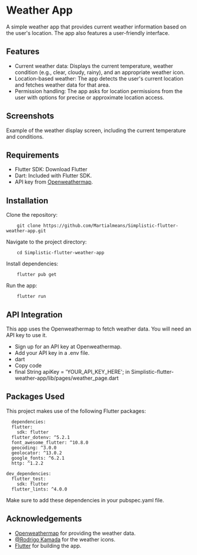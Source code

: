# Weather App

A simple weather app that provides current weather information based on the user's location. The app also features a user-friendly interface.

## Features

- Current weather data: Displays the current temperature, weather condition (e.g., clear, cloudy, rainy), and an appropriate weather icon.
- Location-based weather: The app detects the user's current location and fetches weather data for that area.
- Permission handling: The app asks for location permissions from the user with options for precise or approximate location access.

## Screenshots



Example of the weather display screen, including the current temperature and conditions.

## Requirements

- Flutter SDK: Download Flutter
- Dart: Included with Flutter SDK.
- API key from <a href="https://openweathermap.org/" target="_blank" rel="noopener noreferrer">Openweathermap</a>.

## Installation

Clone the repository:

```
    git clone https://github.com/Martialmeans/Simplistic-flutter-weather-app.git
```
Navigate to the project directory:

```
    cd Simplistic-flutter-weather-app
```
Install dependencies:

```
    flutter pub get
```
Run the app:

```
    flutter run
```

## API Integration

This app uses the Openweathermap to fetch weather data. You will need an API key to use it.

- Sign up for an API key at Openweathermap.
- Add your API key in a .env file.
- dart
- Copy code
- final String apiKey = 'YOUR_API_KEY_HERE'; in Simplistic-flutter-weather-app/lib/pages/weather_page.dart

## Packages Used
This project makes use of the following Flutter packages:

```
  dependencies:
  flutter:
    sdk: flutter
  flutter_dotenv: ^5.2.1
  font_awesome_flutter: ^10.8.0
  geocoding: ^3.0.0
  geolocator: ^13.0.2
  google_fonts: ^6.2.1
  http: ^1.2.2

dev_dependencies:
  flutter_test:
    sdk: flutter
  flutter_lints: ^4.0.0
```

Make sure to add these dependencies in your pubspec.yaml file.

## Acknowledgements
- <a href="https://openweathermap.org/" target="_blank" rel="noopener noreferrer">Openweathermap</a> for providing the weather data.
- <a href="https://github.com/rodrigokamada/openweathermap" target="_blank" rel="noopener noreferrer">@Rodrigo Kamada</a> for the weather icons.
- <a href="https://flutter.dev/" target="_blank" rel="noopener noreferrer">Flutter</a> for building the app.
